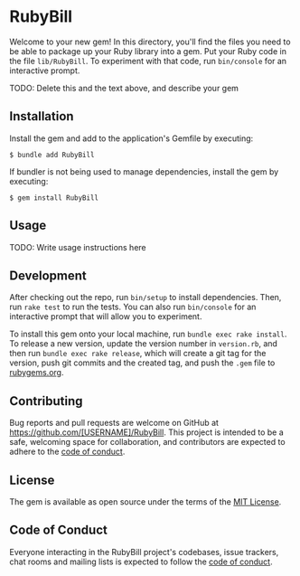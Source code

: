 # RubyBill

Welcome to your new gem! In this directory, you'll find the files you need to be able to package up your Ruby library into a gem. Put your Ruby code in the file `lib/RubyBill`. To experiment with that code, run `bin/console` for an interactive prompt.

TODO: Delete this and the text above, and describe your gem

## Installation

Install the gem and add to the application's Gemfile by executing:

    $ bundle add RubyBill

If bundler is not being used to manage dependencies, install the gem by executing:

    $ gem install RubyBill

## Usage

TODO: Write usage instructions here

## Development

After checking out the repo, run `bin/setup` to install dependencies. Then, run `rake test` to run the tests. You can also run `bin/console` for an interactive prompt that will allow you to experiment.

To install this gem onto your local machine, run `bundle exec rake install`. To release a new version, update the version number in `version.rb`, and then run `bundle exec rake release`, which will create a git tag for the version, push git commits and the created tag, and push the `.gem` file to [rubygems.org](https://rubygems.org).

## Contributing

Bug reports and pull requests are welcome on GitHub at https://github.com/[USERNAME]/RubyBill. This project is intended to be a safe, welcoming space for collaboration, and contributors are expected to adhere to the [code of conduct](https://github.com/[USERNAME]/RubyBill/blob/master/CODE_OF_CONDUCT.md).

## License

The gem is available as open source under the terms of the [MIT License](https://opensource.org/licenses/MIT).

## Code of Conduct

Everyone interacting in the RubyBill project's codebases, issue trackers, chat rooms and mailing lists is expected to follow the [code of conduct](https://github.com/[USERNAME]/RubyBill/blob/master/CODE_OF_CONDUCT.md).
